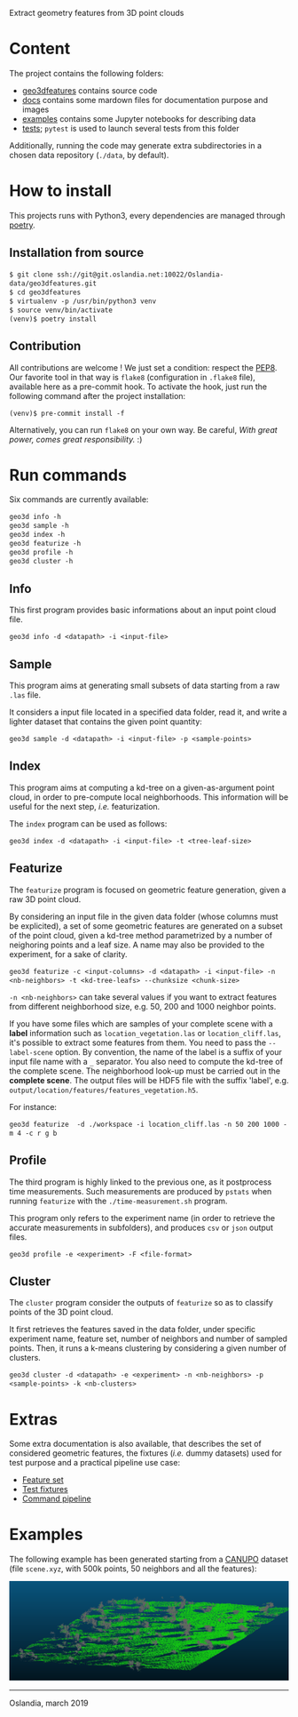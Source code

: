 Extract geometry features from 3D point clouds

# Content

The project contains the following folders:

+ [geo3dfeatures](./geo3dfeatures) contains source code
+ [docs](./docs) contains some mardown files for documentation purpose and
  images
+ [examples](./examples) contains some Jupyter notebooks for describing data
+ [tests](./tests); `pytest` is used to launch several tests from this folder

Additionally, running the code may generate extra subdirectories in a chosen
data repository (`./data`, by default).

# How to install

This projects runs with Python3, every dependencies are managed
through [poetry](https://poetry.eustace.io/).

## Installation from source

```
$ git clone ssh://git@git.oslandia.net:10022/Oslandia-data/geo3dfeatures.git
$ cd geo3dfeatures
$ virtualenv -p /usr/bin/python3 venv
$ source venv/bin/activate
(venv)$ poetry install
```

## Contribution

All contributions are welcome ! We just set a condition: respect
the [PEP8](https://www.python.org/dev/peps/pep-0008/). Our favorite tool in
that way is `flake8` (configuration in `.flake8` file), available here as a
pre-commit hook. To activate the hook, just run the following command after the
project installation:

```
(venv)$ pre-commit install -f
```

Alternatively, you can run `flake8` on your own way. Be careful, *With great
power, comes great responsibility.* :)

# Run commands

Six commands are currently available:

```
geo3d info -h
geo3d sample -h
geo3d index -h
geo3d featurize -h
geo3d profile -h
geo3d cluster -h
```

## Info

This first program provides basic informations about an input point cloud file.

```
geo3d info -d <datapath> -i <input-file>
```

## Sample

This program aims at generating small subsets of data starting from a raw
`.las` file.

It considers a input file located in a specified data folder, read it, and
write a lighter dataset that contains the given point quantity:

```
geo3d sample -d <datapath> -i <input-file> -p <sample-points>
```

## Index

This program aims at computing a kd-tree on a given-as-argument point cloud, in
order to pre-compute local neighborhoods. This information will be useful for
the next step, *i.e.* featurization.

The `index` program can be used as follows:

```
geo3d index -d <datapath> -i <input-file> -t <tree-leaf-size>
```

## Featurize

The `featurize` program is focused on geometric feature generation, given a raw
3D point cloud.

By considering an input file in the given data folder (whose columns must be
explicited), a set of some geometric features are generated on a subset of the
point cloud, given a kd-tree method parametrized by a number of neighoring
points and a leaf size. A name may also be provided to the experiment, for a
sake of clarity.

```
geo3d featurize -c <input-columns> -d <datapath> -i <input-file> -n <nb-neighbors> -t <kd-tree-leafs> --chunksize <chunk-size>
```

`-n <nb-neighbors>` can take several values if you want to extract features from
different neighborhood size, e.g. 50, 200 and 1000 neighbor points.

If you have some files which are samples of your complete scene with a **label**
information such as `location_vegetation.las` or `location_cliff.las`, it's possible
to extract some features from them. You need to pass the `--label-scene` option. By
convention, the name of the label is a suffix of your input file name with a `_`
separator. You also need to compute the kd-tree of the complete scene. The
neighborhood look-up must be carried out in the **complete scene**. The output files
will be HDF5 file with the suffix 'label',
e.g. `output/location/features/features_vegetation.h5`.

For instance:

```
geo3d featurize  -d ./workspace -i location_cliff.las -n 50 200 1000 -m 4 -c r g b
```

## Profile

The third program is highly linked to the previous one, as it postprocess time
measurements. Such measurements are produced by `pstats` when running
`featurize` with the `./time-measurement.sh` program.

This program only refers to the experiment name (in order to retrieve the
accurate measurements in subfolders), and produces `csv` or `json` output
files.

```
geo3d profile -e <experiment> -F <file-format>
```

## Cluster

The `cluster` program consider the outputs of `featurize` so as to classify
points of the 3D point cloud.

It first retrieves the features saved in the data folder, under specific
experiment name, feature set, number of neighbors and number of sampled
points. Then, it runs a k-means clustering by considering a given number of
clusters.

```
geo3d cluster -d <datapath> -e <experiment> -n <nb-neighbors> -p <sample-points> -k <nb-clusters>
```

# Extras

Some extra documentation is also available, that describes the set of
considered geometric features, the fixtures (*i.e.* dummy datasets) used for
test purpose and a practical pipeline use case:

- [Feature set](./docs/features.md)
- [Test fixtures](./docs/test_fixtures.md)
- [Command pipeline](./docs/pipeline.md)

# Examples

The following example has been generated starting from
a [CANUPO](http://nicolas.brodu.net/en/recherche/canupo/) dataset (file `scene.xyz`, with 500k points, 50 neighbors and all the features):

![scene](./docs/images/scene_kmean.png)

___

Oslandia, march 2019
